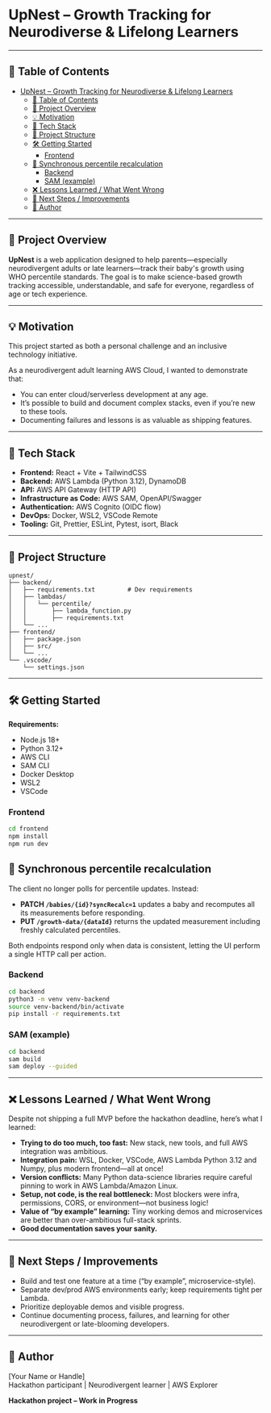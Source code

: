 # UpNest – Growth Tracking for Neurodiverse & Lifelong Learners

---

## 🏁 Table of Contents

- [UpNest – Growth Tracking for Neurodiverse \& Lifelong Learners](#upnest--growth-tracking-for-neurodiverse--lifelong-learners)
  - [🏁 Table of Contents](#-table-of-contents)
  - [🚀 Project Overview](#-project-overview)
  - [💡 Motivation](#-motivation)
  - [🧩 Tech Stack](#-tech-stack)
  - [📂 Project Structure](#-project-structure)
  - [🛠️ Getting Started](#️-getting-started)
    - [Frontend](#frontend)
  - [🔄 Synchronous percentile recalculation](#-synchronous-percentile-recalculation)
    - [Backend](#backend)
    - [SAM (example)](#sam-example)
  - [❌ Lessons Learned / What Went Wrong](#-lessons-learned--what-went-wrong)
  - [🙌 Next Steps / Improvements](#-next-steps--improvements)
  - [👤 Author](#-author)

---

## 🚀 Project Overview

**UpNest** is a web application designed to help parents—especially neurodivergent adults or late learners—track their baby's growth using WHO percentile standards. The goal is to make science-based growth tracking accessible, understandable, and safe for everyone, regardless of age or tech experience.

---

## 💡 Motivation

This project started as both a personal challenge and an inclusive technology initiative.

As a neurodivergent adult learning AWS Cloud, I wanted to demonstrate that:
- You can enter cloud/serverless development at any age.
- It’s possible to build and document complex stacks, even if you’re new to these tools.
- Documenting failures and lessons is as valuable as shipping features.

---

## 🧩 Tech Stack

- **Frontend:** React + Vite + TailwindCSS
- **Backend:** AWS Lambda (Python 3.12), DynamoDB
- **API:** AWS API Gateway (HTTP API)
- **Infrastructure as Code:** AWS SAM, OpenAPI/Swagger
- **Authentication:** AWS Cognito (OIDC flow)
- **DevOps:** Docker, WSL2, VSCode Remote
- **Tooling:** Git, Prettier, ESLint, Pytest, isort, Black

---

## 📂 Project Structure

```plaintext
upnest/
├── backend/
│   ├── requirements.txt         # Dev requirements
│   ├── lambdas/
│   │   └── percentile/
│   │       ├── lambda_function.py
│   │       ├── requirements.txt
│   └── ...
├── frontend/
│   ├── package.json
│   ├── src/
│   └── ...
└── .vscode/
    └── settings.json
```

---

## 🛠️ Getting Started

**Requirements:**
- Node.js 18+
- Python 3.12+
- AWS CLI
- SAM CLI
- Docker Desktop
- WSL2
- VSCode

### Frontend

```bash
cd frontend
npm install
npm run dev
```

## 🔄 Synchronous percentile recalculation

The client no longer polls for percentile updates. Instead:

- **PATCH `/babies/{id}?syncRecalc=1`** updates a baby and recomputes all its
  measurements before responding.
- **PUT `/growth-data/{dataId}`** returns the updated measurement including
  freshly calculated percentiles.

Both endpoints respond only when data is consistent, letting the UI perform a
single HTTP call per action.

### Backend

```bash
cd backend
python3 -m venv venv-backend
source venv-backend/bin/activate
pip install -r requirements.txt
```

### SAM (example)

```bash
cd backend
sam build
sam deploy --guided
```

---

## ❌ Lessons Learned / What Went Wrong

Despite not shipping a full MVP before the hackathon deadline, here’s what I learned:

- **Trying to do too much, too fast:** New stack, new tools, and full AWS integration was ambitious.
- **Integration pain:** WSL, Docker, VSCode, AWS Lambda Python 3.12 and Numpy, plus modern frontend—all at once!
- **Version conflicts:** Many Python data-science libraries require careful pinning to work in AWS Lambda/Amazon Linux.
- **Setup, not code, is the real bottleneck:** Most blockers were infra, permissions, CORS, or environment—not business logic!
- **Value of “by example” learning:** Tiny working demos and microservices are better than over-ambitious full-stack sprints.
- **Good documentation saves your sanity.**

---

## 🙌 Next Steps / Improvements

- Build and test one feature at a time (“by example”, microservice-style).
- Separate dev/prod AWS environments early; keep requirements tight per Lambda.
- Prioritize deployable demos and visible progress.
- Continue documenting process, failures, and learning for other neurodivergent or late-blooming developers.

---

## 👤 Author

[Your Name or Handle]  
Hackathon participant | Neurodivergent learner | AWS Explorer

**Hackathon project – Work in Progress**